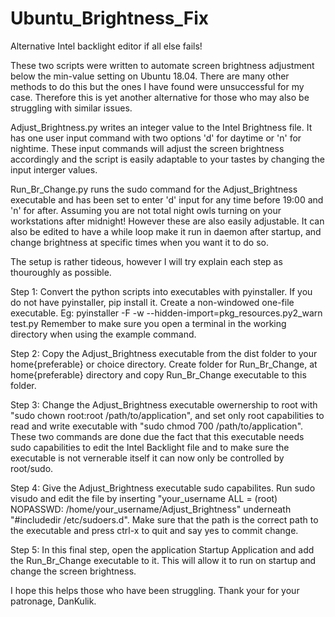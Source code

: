 # Ubuntu_Brightness_Fix
Alternative Intel backlight editor if all else fails!

These two scripts were written to automate screen brightness adjustment below the min-value setting on Ubuntu 18.04.
There are many other methods to do this but the ones I have found were unsuccessful for my case. 
Therefore this is yet another alternative for those who may also be struggling with similar issues.

Adjust_Brightness.py writes an integer value to the Intel Brightness file. It has one user input command with two options 
'd' for daytime or 'n' for nightime. These input commands will adjust the screen brightness accordingly and the script is 
easily adaptable to your tastes by changing the input interger values.

Run_Br_Change.py runs the sudo command for the Adjust_Brightness executable and has been set to enter 'd' input for any time 
before 19:00 and 'n' for after. Assuming you are not total night owls turning on your workstations after midnight! 
However these are also easily adjustable.  It can also be edited to have a while loop make it run in daemon after startup,
and change brightness at specific times when you want it to do so. 

The setup is rather tideous, however I will try explain each step as thouroughly as possible.

Step 1: Convert the python scripts into executables with pyinstaller. If you do not have pyinstaller, pip install it.
        Create a non-windowed one-file executable. Eg: pyinstaller -F -w --hidden-import=pkg_resources.py2_warn test.py
        Remember to make sure you open a terminal in the working directory when using the example command.
        
Step 2: Copy the Adjust_Brightness executable from the dist folder to your home{preferable} or choice directory. Create 
        folder for Run_Br_Change, at home{preferable} directory and copy Run_Br_Change executable to this folder.
        
Step 3: Change the Adjust_Brightness executable owernership to root with "sudo chown root:root /path/to/application",
        and set only root capabilities to read and write executable with "sudo chmod 700 /path/to/application". These
        two commands are done due the fact that this executable needs sudo capabilities to edit the Intel Backlight file
        and to make sure the executable is not vernerable itself it can now only be controlled by root/sudo.
        
Step 4: Give the Adjust_Brightness executable sudo capabilites. Run sudo visudo and edit the file by inserting
        "your_username ALL = (root) NOPASSWD: /home/your_username/Adjust_Brightness" underneath "#includedir /etc/sudoers.d". 
        Make sure that the path is the correct path to the executable and press ctrl-x to quit and say yes to commit change.
        
Step 5: In this final step, open the application Startup Application and add the Run_Br_Change executable to it. This will 
        allow it to run on startup and change the screen brightness.
        
I hope this helps those who have been struggling.
Thank your for your patronage, DanKulik.
        
    

        
